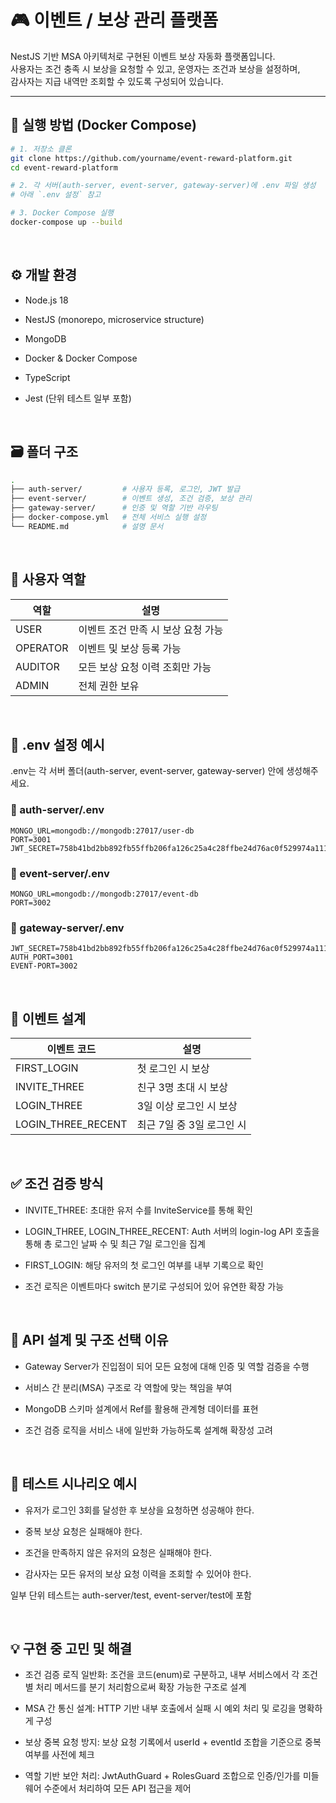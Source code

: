 # 🎮 이벤트 / 보상 관리 플랫폼

NestJS 기반 MSA 아키텍처로 구현된 이벤트 보상 자동화 플랫폼입니다.<br>
사용자는 조건 충족 시 보상을 요청할 수 있고, 운영자는 조건과 보상을 설정하며,<br>
감사자는 지급 내역만 조회할 수 있도록 구성되어 있습니다.

---

## 🚀 실행 방법 (Docker Compose)

```bash
# 1. 저장소 클론
git clone https://github.com/yourname/event-reward-platform.git
cd event-reward-platform

# 2. 각 서버(auth-server, event-server, gateway-server)에 .env 파일 생성
# 아래 `.env 설정` 참고

# 3. Docker Compose 실행
docker-compose up --build
```
<br>

## ⚙️ 개발 환경

- Node.js 18

- NestJS (monorepo, microservice structure)

- MongoDB

- Docker & Docker Compose

- TypeScript

- Jest (단위 테스트 일부 포함)

<br>

## 🗃️ 폴더 구조

```bash
.
├── auth-server/         # 사용자 등록, 로그인, JWT 발급
├── event-server/        # 이벤트 생성, 조건 검증, 보상 관리
├── gateway-server/      # 인증 및 역할 기반 라우팅
├── docker-compose.yml   # 전체 서비스 실행 설정
└── README.md            # 설명 문서
```
<br>

## 🔐 사용자 역할

| 역할       | 설명                   |
| -------- | -------------------- |
| USER     | 이벤트 조건 만족 시 보상 요청 가능 |
| OPERATOR | 이벤트 및 보상 등록 가능       |
| AUDITOR  | 모든 보상 요청 이력 조회만 가능   |
| ADMIN    | 전체 권한 보유             |

<br>

## 🧾 .env 설정 예시

.env는 각 서버 폴더(auth-server, event-server, gateway-server) 안에 생성해주세요.

### 📁 auth-server/.env
```env
MONGO_URL=mongodb://mongodb:27017/user-db
PORT=3001
JWT_SECRET=758b41bd2bb892fb55ffb206fa126c25a4c28ffbe24d76ac0f529974a1111095
```

### 📁 event-server/.env
```env
MONGO_URL=mongodb://mongodb:27017/event-db
PORT=3002
```

### 📁 gateway-server/.env
```env
JWT_SECRET=758b41bd2bb892fb55ffb206fa126c25a4c28ffbe24d76ac0f529974a1111095
AUTH_PORT=3001
EVENT-PORT=3002
```
<br>

## 📌 이벤트 설계

| 이벤트 코드               | 설명               |
| -------------------- | ---------------- |
| FIRST\_LOGIN         | 첫 로그인 시 보상       |
| INVITE\_THREE        | 친구 3명 초대 시 보상    |
| LOGIN\_THREE         | 3일 이상 로그인 시 보상   |
| LOGIN\_THREE\_RECENT | 최근 7일 중 3일 로그인 시 |

<br>

## ✅ 조건 검증 방식

- INVITE_THREE: 초대한 유저 수를 InviteService를 통해 확인

- LOGIN_THREE, LOGIN_THREE_RECENT: Auth 서버의 login-log API 호출을 통해 총 로그인 날짜 수 및 최근 7일 로그인을 집계

- FIRST_LOGIN: 해당 유저의 첫 로그인 여부를 내부 기록으로 확인

- 조건 로직은 이벤트마다 switch 분기로 구성되어 있어 유연한 확장 가능

<br>

## 📐 API 설계 및 구조 선택 이유

- Gateway Server가 진입점이 되어 모든 요청에 대해 인증 및 역할 검증을 수행

- 서비스 간 분리(MSA) 구조로 각 역할에 맞는 책임을 부여

- MongoDB 스키마 설계에서 Ref를 활용해 관계형 데이터를 표현

- 조건 검증 로직을 서비스 내에 일반화 가능하도록 설계해 확장성 고려

<br>

## 🧪 테스트 시나리오 예시

- 유저가 로그인 3회를 달성한 후 보상을 요청하면 성공해야 한다.

- 중복 보상 요청은 실패해야 한다.

- 조건을 만족하지 않은 유저의 요청은 실패해야 한다.

- 감사자는 모든 유저의 보상 요청 이력을 조회할 수 있어야 한다.

일부 단위 테스트는 auth-server/test, event-server/test에 포함

<br>

## 💡 구현 중 고민 및 해결

- 조건 검증 로직 일반화: 조건을 코드(enum)로 구분하고, 내부 서비스에서 각 조건별 처리 메서드를 분기 처리함으로써 확장 가능한 구조로 설계

- MSA 간 통신 설계: HTTP 기반 내부 호출에서 실패 시 예외 처리 및 로깅을 명확하게 구성

- 보상 중복 요청 방지: 보상 요청 기록에서 userId + eventId 조합을 기준으로 중복 여부를 사전에 체크

- 역할 기반 보안 처리: JwtAuthGuard + RolesGuard 조합으로 인증/인가를 미들웨어 수준에서 처리하여 모든 API 접근을 제어